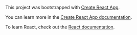 This project was bootstrapped with [Create React App](https://github.com/facebook/create-react-app).



You can learn more in the [Create React App documentation](https://facebook.github.io/create-react-app/docs/getting-started).

To learn React, check out the [React documentation](https://reactjs.org/).

